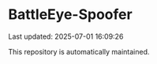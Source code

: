 # BattleEye-Spoofer

Last updated: 2025-07-01 16:09:26

This repository is automatically maintained.
